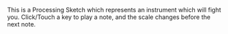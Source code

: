This is a Processing Sketch which represents an instrument which will fight you. Click/Touch a key to play a note, and the scale changes before the next note.
